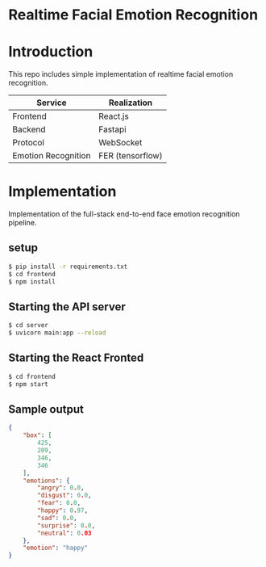 # Realtime Facial Emotion Recognition

# Introduction
This repo includes simple implementation of realtime facial emotion recognition.

Service       | Realization
------------- | -------------
Frontend  | React.js
Backend | Fastapi
Protocol | WebSocket
Emotion Recognition | FER (tensorflow)

# Implementation
Implementation of the full-stack end-to-end face emotion recognition pipeline.

## setup
```sh
$ pip install -r requirements.txt
$ cd frontend
$ npm install
```
## Starting the API server 
```sh
$ cd server
$ uvicorn main:app --reload
```

## Starting the React Fronted
```sh
$ cd frontend
$ npm start
```

## Sample output
```json
{
    "box": [
        425,
        209,
        346,
        346
    ],
    "emotions": {
        "angry": 0.0,
        "disgust": 0.0,
        "fear": 0.0,
        "happy": 0.97,
        "sad": 0.0,
        "surprise": 0.0,
        "neutral": 0.03
    },
    "emotion": "happy"
}
```